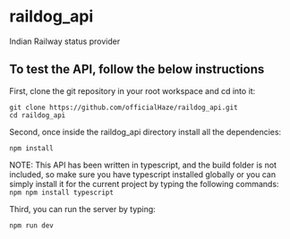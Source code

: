 # raildog_api
Indian Railway status provider

## To test the API, follow the below instructions

First, clone the git repository in your root workspace and cd into it:
```git
git clone https://github.com/officialHaze/raildog_api.git
cd raildog_api
```

Second, once inside the raildog_api directory install all the dependencies:
```npm
npm install
```

NOTE: This API has been written in typescript, and the build folder is not included, so make sure you have typescript installed globally
      or you can simply install it for the current project by typing the following commands:
      ```npm
      npm install typescript
      ```

Third, you can run the server by typing:
```npm
npm run dev
```
